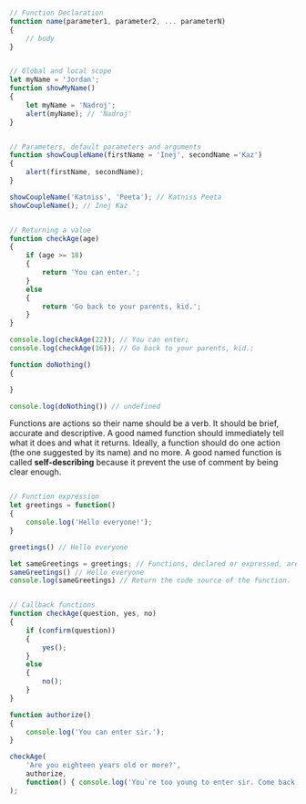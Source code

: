 ```javascript

// Function Declaration
function name(parameter1, parameter2, ... parameterN)
{
    // body
}

```

```javascript

// Global and local scope
let myName = 'Jordan';
function showMyName()
{
    let myName = 'Nadroj';
    alert(myName); // 'Nadroj'
}

```

```javascript

// Parameters, default parameters and arguments
function showCoupleName(firstName = 'Inej', secondName ='Kaz')
{
    alert(firstName, secondName);
}

showCoupleName('Katniss', 'Peeta'); // Katniss Peeta
showCoupleName(); // Inej Kaz
```

```javascript

// Returning a value
function checkAge(age)
{
    if (age >= 18)
    {
        return 'You can enter.';
    }
    else
    {
        return 'Go back to your parents, kid.';
    }
}

console.log(checkAge(22)); // You can enter;
console.log(checkAge(16)); // Go back to your parents, kid.;

function doNothing()
{

}

console.log(doNothing()) // undefined
```

Functions are actions so their name should be a verb. It should be brief, accurate and descriptive.
A good named function should immediately tell what it does and what it returns.
Ideally, a function should do one action (the one suggested by its name) and no more.
A good named function is called **self-describing** because it prevent the use of comment by being clear enough.

```javascript

// Function expression
let greetings = function()
{
    console.log('Hello everyone!');
}

greetings() // Hello everyone

let sameGreetings = greetings; // Functions, declared or expressed, are values.
sameGreetings() // Hello everyone
console.log(sameGreetings) // Return the code source of the function.
```

```javascript

// Callback functions
function checkAge(question, yes, no)
{
    if (confirm(question))
    {
        yes();
    }
    else
    {
        no();
    }
}

function authorize()
{
    console.log('You can enter sir.');
}

checkAge(
    'Are you eighteen years old or more?',
    authorize,
    function() { console.log('You`re too young to enter sir. Come back in a few years.') }
);

```